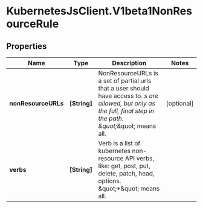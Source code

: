 # KubernetesJsClient.V1beta1NonResourceRule

## Properties
Name | Type | Description | Notes
------------ | ------------- | ------------- | -------------
**nonResourceURLs** | **[String]** | NonResourceURLs is a set of partial urls that a user should have access to.  *s are allowed, but only as the full, final step in the path.  \&quot;*\&quot; means all. | [optional] 
**verbs** | **[String]** | Verb is a list of kubernetes non-resource API verbs, like: get, post, put, delete, patch, head, options.  \&quot;*\&quot; means all. | 


